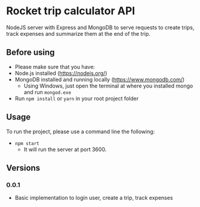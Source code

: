 # Rocket trip calculator API

NodeJS server with Express and MongoDB to serve requests to create trips,
track expenses and summarize them at the end of the trip.

## Before using

- Please make sure that you have:
 - Node.js installed (https://nodejs.org/)
 - MongoDB installed and running locally (https://www.mongodb.com/)
   - Using Windows, just open the terminal at where you installed mongo and run `mongod.exe`
 - Run `npm install` or `yarn` in your root project folder

## Usage

To run the project, please use a command line the following:
 - `npm start`
    - It will run the server at port 3600.

## Versions

### 0.0.1
- Basic implementation to login user, create a trip, track expenses

